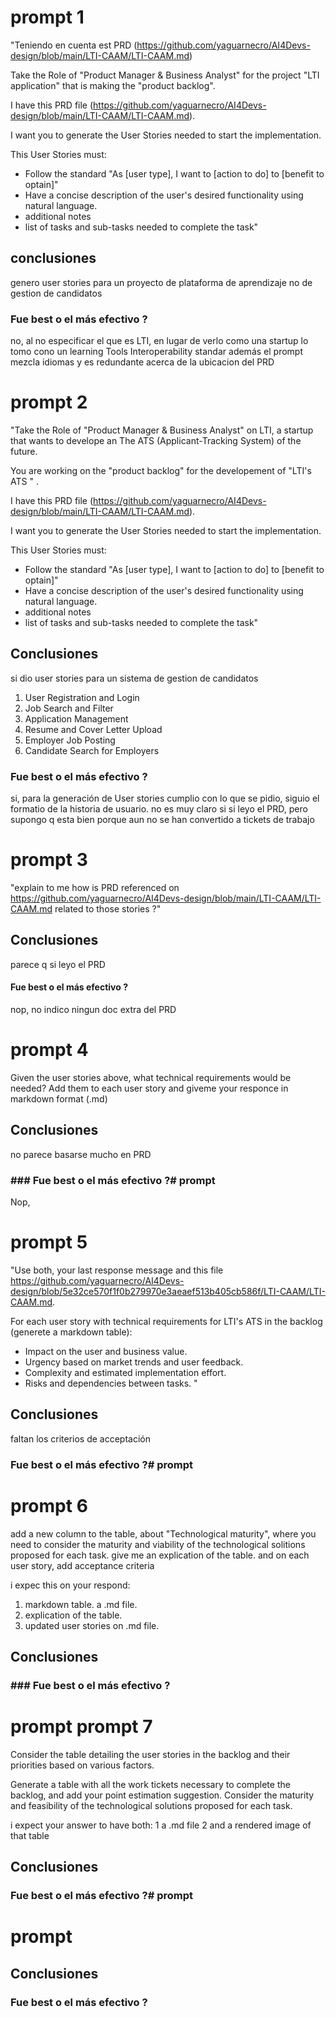 # prompt 1
"Teniendo en cuenta est PRD (https://github.com/yaguarnecro/AI4Devs-design/blob/main/LTI-CAAM/LTI-CAAM.md) 


Take the Role of "Product Manager & Business Analyst" for the project "LTI application" that is making the "product backlog".

I have this PRD file (https://github.com/yaguarnecro/AI4Devs-design/blob/main/LTI-CAAM/LTI-CAAM.md).

I want you to generate the User Stories needed to start the implementation.

This User Stories must:

- Follow the standard "As [user type], I want to [action to do] to [benefit to optain]" 
- Have a concise description of the user's desired functionality using natural language.
- additional notes
- list of tasks and sub-tasks needed to complete the task"

## conclusiones
genero user stories para un proyecto de plataforma de aprendizaje no de gestion de candidatos
### Fue best o el más efectivo ?
no, al no especificar el que es LTI, en lugar de verlo como una startup lo tomo cono un learning Tools Interoperability standar
además el prompt mezcla idiomas y es redundante acerca de la ubicacion del PRD
# prompt 2
"Take the Role of "Product Manager & Business Analyst"  on LTI, a startup that wants to develope an The ATS (Applicant-Tracking System) of the future.

You are working on the  "product backlog" for the developement of  "LTI's ATS " .

I have this PRD file (https://github.com/yaguarnecro/AI4Devs-design/blob/main/LTI-CAAM/LTI-CAAM.md).

I want you to generate the User Stories needed to start the implementation.

This User Stories must:

- Follow the standard "As [user type], I want to [action to do] to [benefit to optain]" 
- Have a concise description of the user's desired functionality using natural language.
- additional notes
- list of tasks and sub-tasks needed to complete the task"
## Conclusiones
 si dio user stories para un sistema de gestion de candidatos
 1. User Registration and Login
 2. Job Search and Filter
 3. Application Management
 4. Resume and Cover Letter Upload
 5. Employer Job Posting
 6. Candidate Search for Employers
### Fue best o el más efectivo ?
si, para la generación de User stories cumplio con lo que se pidio, siguio el formatio de la historia de usuario.
no es muy claro si si leyo el PRD, pero supongo q esta bien porque aun no se han convertido a tickets de trabajo
# prompt 3
"explain to me how is PRD referenced  on https://github.com/yaguarnecro/AI4Devs-design/blob/main/LTI-CAAM/LTI-CAAM.md related to those stories ?"
##  Conclusiones
parece q si leyo el PRD
#### Fue best o el más efectivo ?
nop, no indico ningun doc extra del PRD
# prompt 4
Given the user stories above, what technical requirements would be needed?
Add them to each user story and giveme your responce in markdown format (.md)
##  Conclusiones
no parece basarse mucho en PRD
###  ### Fue best o el más efectivo ?# prompt #
Nop,
# prompt 5
"Use both, your last response message and this file https://github.com/yaguarnecro/AI4Devs-design/blob/5e32ce570f1f0b279970e3aeaef513b405cb586f/LTI-CAAM/LTI-CAAM.md.

For each user story with technical requirements for  LTI's ATS in the backlog (generete a markdown table):

- Impact on the user and business value.
- Urgency based on market trends and user feedback.
- Complexity and estimated implementation effort.
- Risks and dependencies between tasks.
"
##  Conclusiones
faltan los criterios de acceptación
### Fue best o el más efectivo ?# prompt ## 

# prompt 6
add a new column to the table, about "Technological maturity", where you need to consider the maturity and viability of the technological solitions proposed for each task.
give me an explication of the table.
and on each user story, add acceptance criteria 

i expec this on your respond:
1. markdown table.
  a .md file.
2. explication of the table.
3. updated user stories on .md file.

##  Conclusiones
###  ### Fue best o el más efectivo ? 

# prompt prompt 7
Consider the table detailing the user stories in the backlog and their priorities based on various factors.

Generate a table with all the work tickets necessary to complete the backlog, and add your point estimation suggestion. Consider the maturity and feasibility of the technological solutions proposed for each task.

i expect your answer to have both:
1 a .md file
2 and a rendered image of that table
##  Conclusiones
### Fue best o el más efectivo ?# prompt 
# prompt 
##  Conclusiones
### Fue best o el más efectivo ?